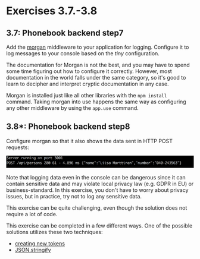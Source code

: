 # Exercises 3.7.-3.8

## 3.7: Phonebook backend step7

Add the [morgan](https://github.com/expressjs/morgan) middleware to your application for logging. Configure it to log messages to your console based on the _tiny_ configuration.

The documentation for Morgan is not the best, and you may have to spend some time figuring out how to configure it correctly. However, most documentation in the world falls under the same category, so it's good to learn to decipher and interpret cryptic documentation in any case.

Morgan is installed just like all other libraries with the `npm install` command. Taking morgan into use happens the same way as configuring any other middleware by using the `app.use` command.

## 3.8*: Phonebook backend step8

Configure morgan so that it also shows the data sent in HTTP POST requests:

![ex 3.8 terminal showing post data being sent](images/ex-3_8.png)

Note that logging data even in the console can be dangerous since it can contain sensitive data and may violate local privacy law (e.g. GDPR in EU) or business-standard. In this exercise, you don't have to worry about privacy issues, but in practice, try not to log any sensitive data.

This exercise can be quite challenging, even though the solution does not require a lot of code.

This exercise can be completed in a few different ways. One of the possible solutions utilizes these two techniques:

- [creating new tokens](https://github.com/expressjs/morgan#creating-new-tokens)
- [JSON.stringify](https://developer.mozilla.org/en-US/docs/Web/JavaScript/Reference/Global_Objects/JSON/stringify)
